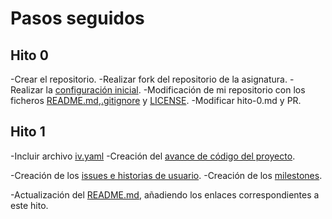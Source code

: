 # Pasos seguidos


## Hito 0

-Crear el repositorio.
-Realizar fork del repositorio de la asignatura.
-Realizar la [configuración inicial](./configuracion_inicial.md).
-Modificación de mi repositorio con los ficheros [README.md](../README.me),[.gitignore](../.gitignore) y [LICENSE](../LICENSE).
-Modificar hito-0.md y PR.

## Hito 1

-Incluir archivo [iv.yaml](../iv.yaml)
-Creación del [avance de código del proyecto](../CloudFoodProject/src).

-Creación de los [issues e historias de usuario](https://github.com/FranToBa/CloudFood/issues).
-Creación de los [milestones](https://github.com/FranToBa/CloudFood/milestones).

-Actualización del [README.md](../README.md), añadiendo los enlaces correspondientes a este hito.



